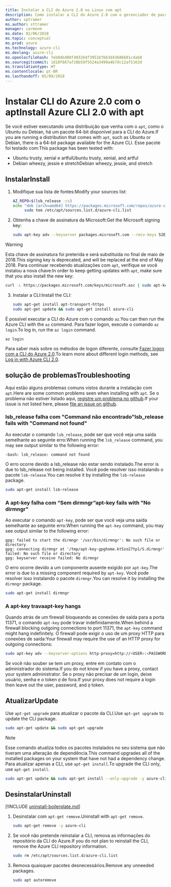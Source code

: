 ```yaml
---
title: Instalar a CLI do Azure 2.0 no Linux com apt
description: Como instalar a CLI do Azure 2.0 com o gerenciador de pacotes apt
author: sptramer
ms.author: sttramer
manager: carmonm
ms.date: 02/06/2018
ms.topic: conceptual
ms.prod: azure
ms.technology: azure-cli
ms.devlang: azure-cli
ms.openlocfilehash: 7eb04b408f403264f3951bf663d43686601c4ab8
ms.sourcegitcommit: 1d18f667af28b59f5524a3499a4b7dc12af5163d
ms.translationtype: HT
ms.contentlocale: pt-BR
ms.lasthandoff: 05/09/2018
---
```

# <a name="install-azure-cli-20-with-apt"></a><span data-ttu-id="817d1-103">Instalar CLI do Azure 2.0 com o apt</span><span class="sxs-lookup"><span data-stu-id="817d1-103">Install Azure CLI 2.0 with apt</span></span>

<span data-ttu-id="817d1-104">Se você estiver executando uma distribuição que venha com o `apt`, como o Ubuntu ou Debian, há um pacote 64-bit disponível para a CLI do Azure.</span><span class="sxs-lookup"><span data-stu-id="817d1-104">If you are running a distribution that comes with `apt`, such as Ubuntu or Debian, there is a 64-bit package available for the Azure CLI.</span></span> <span data-ttu-id="817d1-105">Esse pacote foi testado com:</span><span class="sxs-lookup"><span data-stu-id="817d1-105">This package has been tested with:</span></span>

* <span data-ttu-id="817d1-106">Ubuntu trusty, xenial e artful</span><span class="sxs-lookup"><span data-stu-id="817d1-106">Ubuntu trusty, xenial, and artful</span></span>
* <span data-ttu-id="817d1-107">Debian wheezy, jessie e stretch</span><span class="sxs-lookup"><span data-stu-id="817d1-107">Debian wheezy, jessie, and stretch</span></span>

## <a name="install"></a><span data-ttu-id="817d1-108">Instalar</span><span class="sxs-lookup"><span data-stu-id="817d1-108">Install</span></span>

1. <span data-ttu-id="817d1-109">Modifique sua lista de fontes:</span><span class="sxs-lookup"><span data-stu-id="817d1-109">Modify your sources list:</span></span>

     ```bash
     AZ_REPO=$(lsb_release -cs)
     echo "deb [arch=amd64] https://packages.microsoft.com/repos/azure-cli/ $AZ_REPO main" | \
          sudo tee /etc/apt/sources.list.d/azure-cli.list
     ```

2. <span data-ttu-id="817d1-110">Obtenha a chave de assinatura da Microsoft:</span><span class="sxs-lookup"><span data-stu-id="817d1-110">Get the Microsoft signing key:</span></span>

   ```bash
   sudo apt-key adv --keyserver packages.microsoft.com --recv-keys 52E16F86FEE04B979B07E28DB02C46DF417A0893
   ```

  > [!WARNING]
  > <span data-ttu-id="817d1-111">Esta chave de assinatura foi preterida e será substituída no final de maio de 2018.</span><span class="sxs-lookup"><span data-stu-id="817d1-111">This signing key is deprecated, and will be replaced at the end of May 2018.</span></span> <span data-ttu-id="817d1-112">Para continuar recebendo atualizações com `apt`, verifique se você instalou a nova chave:</span><span class="sxs-lookup"><span data-stu-id="817d1-112">In order to keep getting updates with `apt`, make sure that you also install the new key:</span></span>
  > 
  > ```bash
  > curl -L https://packages.microsoft.com/keys/microsoft.asc | sudo apt-key add -
  > ``` 

3. <span data-ttu-id="817d1-113">Instalar a CLI:</span><span class="sxs-lookup"><span data-stu-id="817d1-113">Install the CLI:</span></span>

   ```bash
   sudo apt-get install apt-transport-https
   sudo apt-get update && sudo apt-get install azure-cli
   ```

<span data-ttu-id="817d1-114">É possível executar a CLI do Azure com o comando `az`.</span><span class="sxs-lookup"><span data-stu-id="817d1-114">You can then run the Azure CLI with the `az` command.</span></span> <span data-ttu-id="817d1-115">Para fazer logon, execute o comando `az login`.</span><span class="sxs-lookup"><span data-stu-id="817d1-115">To log in, run the `az login` command.</span></span>

```azurecli
az login
```

<span data-ttu-id="817d1-116">Para saber mais sobre os métodos de logon diferente, consulte [Fazer logon com a CLI do Azure 2.0](authenticate-azure-cli.md).</span><span class="sxs-lookup"><span data-stu-id="817d1-116">To learn more about different login methods, see [Log in with Azure CLI 2.0](authenticate-azure-cli.md).</span></span>

## <a name="troubleshooting"></a><span data-ttu-id="817d1-117">solução de problemas</span><span class="sxs-lookup"><span data-stu-id="817d1-117">Troubleshooting</span></span>

<span data-ttu-id="817d1-118">Aqui estão alguns problemas comuns vistos durante a instalação com `apt`.</span><span class="sxs-lookup"><span data-stu-id="817d1-118">Here are some common problems seen when installing with `apt`.</span></span> <span data-ttu-id="817d1-119">Se o problema não estiver listado aqui, [registre um problema no github](https://github.com/Azure/azure-cli/issues).</span><span class="sxs-lookup"><span data-stu-id="817d1-119">If your issue is not listed here, please [file an issue on github](https://github.com/Azure/azure-cli/issues).</span></span>

### <a name="lsbrelease-fails-with-command-not-found"></a><span data-ttu-id="817d1-120">lsb_release falha com "Command não encontrado"</span><span class="sxs-lookup"><span data-stu-id="817d1-120">lsb_release fails with "Command not found"</span></span>

<span data-ttu-id="817d1-121">Ao executar o comando `lsb_release`, pode ser que você veja uma saída semelhante ao seguinte erro:</span><span class="sxs-lookup"><span data-stu-id="817d1-121">When running the `lsb_release` command, you may see output similar to the following error:</span></span>

```output
-bash: lsb_release: command not found
```

<span data-ttu-id="817d1-122">O erro ocorre devido a lsb_release não estar sendo instalado.</span><span class="sxs-lookup"><span data-stu-id="817d1-122">The error is due to lsb_release not being installed.</span></span> <span data-ttu-id="817d1-123">Você pode resolver isso instalando o pacote `lsb-release`.</span><span class="sxs-lookup"><span data-stu-id="817d1-123">You can resolve it by installing the `lsb-release` package.</span></span>

```bash
sudo apt-get install lsb-release
```

### <a name="apt-key-fails-with-no-dirmngr"></a><span data-ttu-id="817d1-124">A apt-key falha com “Sem dirmngr”</span><span class="sxs-lookup"><span data-stu-id="817d1-124">apt-key fails with "No dirmngr"</span></span>

<span data-ttu-id="817d1-125">Ao executar o comando `apt-key`, pode ser que você veja uma saída semelhante ao seguinte erro:</span><span class="sxs-lookup"><span data-stu-id="817d1-125">When running the `apt-key` command, you may see output similar to the following error:</span></span>

```output
gpg: failed to start the dirmngr '/usr/bin/dirmngr': No such file or directory
gpg: connecting dirmngr at '/tmp/apt-key-gpghome.kt5zo27tp1/S.dirmngr' failed: No such file or directory
gpg: keyserver receive failed: No dirmngr
```

<span data-ttu-id="817d1-126">O erro ocorre devido a um componente ausente exigido por `apt-key`.</span><span class="sxs-lookup"><span data-stu-id="817d1-126">The error is due to a missing component required by `apt-key`.</span></span> <span data-ttu-id="817d1-127">Você pode resolver isso instalando o pacote `dirmngr`.</span><span class="sxs-lookup"><span data-stu-id="817d1-127">You can resolve it by installing the `dirmngr` package.</span></span>

```bash
sudo apt-get install dirmngr
```

### <a name="apt-key-hangs"></a><span data-ttu-id="817d1-128">A apt-key trava</span><span class="sxs-lookup"><span data-stu-id="817d1-128">apt-key hangs</span></span>

<span data-ttu-id="817d1-129">Quando atrás de um firewall bloqueando as conexões de saída para a porta 11371, o comando `apt-key` pode travar indefinidamente.</span><span class="sxs-lookup"><span data-stu-id="817d1-129">When behind a firewall blocking outgoing connections to port 11371, the `apt-key` command might hang indefinitely.</span></span> <span data-ttu-id="817d1-130">O firewall pode exigir o uso de um proxy HTTP para conexões de saída:</span><span class="sxs-lookup"><span data-stu-id="817d1-130">Your firewall may require the use of an HTTP proxy for outgoing connections:</span></span>

```bash
sudo apt-key adv --keyserver-options http-proxy=http://<USER>:<PASSWORD>@<PROXY-HOST>:<PROXY-PORT>/ --keyserver packages.microsoft.com --recv-keys 52E16F86FEE04B979B07E28DB02C46DF417A0893
```

<span data-ttu-id="817d1-131">Se você não souber se tem um proxy, entre em contato com o administrador do sistema.</span><span class="sxs-lookup"><span data-stu-id="817d1-131">If you do not know if you have a proxy, contact your system administrator.</span></span> <span data-ttu-id="817d1-132">Se o proxy não precisar de um login, deixe usuário, senha e o token `@` de fora.</span><span class="sxs-lookup"><span data-stu-id="817d1-132">If your proxy does not require a login then leave out the user, password, and `@` token.</span></span>

## <a name="update"></a><span data-ttu-id="817d1-133">Atualizar</span><span class="sxs-lookup"><span data-stu-id="817d1-133">Update</span></span>

<span data-ttu-id="817d1-134">Use `apt-get upgrade` para atualizar o pacote da CLI.</span><span class="sxs-lookup"><span data-stu-id="817d1-134">Use `apt-get upgrade` to update the CLI package.</span></span>

   ```bash
   sudo apt-get update && sudo apt-get upgrade
   ```

> [!NOTE]
> <span data-ttu-id="817d1-135">Esse comando atualiza todos os pacotes instalados no seu sistema que não tiveram uma alteração de dependência.</span><span class="sxs-lookup"><span data-stu-id="817d1-135">This command upgrades all of the installed packages on your system that have not had a dependency change.</span></span>
> <span data-ttu-id="817d1-136">Para atualizar apenas a CLI, use `apt-get install`.</span><span class="sxs-lookup"><span data-stu-id="817d1-136">To upgrade the CLI only, use `apt-get install`.</span></span>
> ```bash
> sudo apt-get update && sudo apt-get install --only-upgrade -y azure-cli
> ```

## <a name="uninstall"></a><span data-ttu-id="817d1-137">Desinstalar</span><span class="sxs-lookup"><span data-stu-id="817d1-137">Uninstall</span></span>

[!INCLUDE [uninstall-boilerplate.md](includes/uninstall-boilerplate.md)]

1. <span data-ttu-id="817d1-138">Desinstalar com `apt-get remove`.</span><span class="sxs-lookup"><span data-stu-id="817d1-138">Uninstall with `apt-get remove`.</span></span>

    ```bash
    sudo apt-get remove -y azure-cli
    ```

2. <span data-ttu-id="817d1-139">Se você não pretende reinstalar a CLI, remova as informações do repositório da CLI do Azure.</span><span class="sxs-lookup"><span data-stu-id="817d1-139">If you do not plan to reinstall the CLI, remove the Azure CLI repository information.</span></span>

   ```bash
   sudo rm /etc/apt/sources.list.d/azure-cli.list
   ```

3. <span data-ttu-id="817d1-140">Remova quaisquer pacotes desnecessários.</span><span class="sxs-lookup"><span data-stu-id="817d1-140">Remove any unneeded packages.</span></span>

   ```bash
   sudo apt autoremove
   ```
